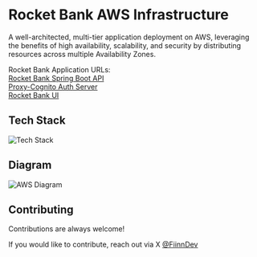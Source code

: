 # Rocket Bank AWS Infrastructure

A well-architected, multi-tier application deployment on AWS, leveraging the benefits of high availability, scalability, and security by distributing resources across multiple Availability Zones.

Rocket Bank Application URLs:  
[Rocket Bank Spring Boot API](https://github.com/TevinDeale/rocket-bank-spring-boot-banking-api)  
[Proxy-Cognito Auth Server](https://github.com/TevinDeale/proxy-cognito-authentication-server)  
[Rocket Bank UI](https://github.com/TevinDeale/rocket-bank-front-end)

## Tech Stack

![Tech Stack](https://skillicons.dev/icons?i=aws,terraform,bash,cloudflare,githubactions,postgres,linux&perline=7)

## Diagram

![AWS Diagram](https://github.com/TevinDeale/aws-3-tier-architecture/.github/assets/rocketbank-aws-diagram-v1.png)

## Contributing

Contributions are always welcome!

If you would like to contribute, reach out via X [@FiinnDev](https://x.com/FiinnDev)
